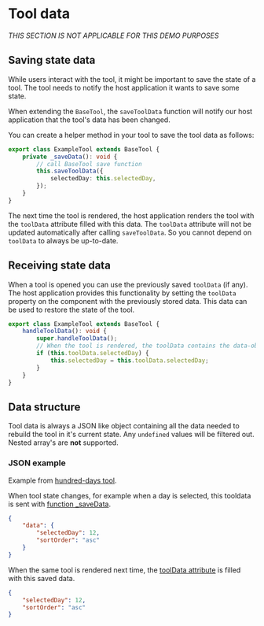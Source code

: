 # Tool data

_THIS SECTION IS NOT APPLICABLE FOR THIS DEMO PURPOSES_

## Saving state data

While users interact with the tool, it might be important to save the state of a tool.
The tool needs to notify the host application it wants to save some state.

When extending the `BaseTool`, the `saveToolData` function will notify our host application that the tool's data has been changed.

You can create a helper method in your tool to save the tool data as follows:

```typescript
export class ExampleTool extends BaseTool {
	private _saveData(): void {
		// call BaseTool save function
		this.saveToolData({
			selectedDay: this.selectedDay,
		});
	}
}
```

The next time the tool is rendered, the host application renders the tool with the `toolData` attribute filled with this data. The `toolData` attribute will not be updated automatically after calling `saveToolData`. So you cannot depend on `toolData` to always be up-to-date.

## Receiving state data

When a tool is opened you can use the previously saved `toolData` (if any). The host application provides this functionality by setting the `toolData` property on the component with the previously stored data. This data can be used to restore the state of the tool.

```typescript
export class ExampleTool extends BaseTool {
	handleToolData(): void {
		super.handleToolData();
		// When the tool is rendered, the toolData contains the data-object last send by `saveToolData`
		if (this.toolData.selectedDay) {
			this.selectedDay = this.toolData.selectedDay;
		}
	}
}
```

## Data structure

Tool data is always a JSON like object containing all the data needed to rebuild the tool in it's current state. Any `undefined` values will be filtered out. Nested array's are **not** supported.

### JSON example

Example from [hundred-days tool](../packages/hundred-days/src/HundredDays.ts).

When tool state changes, for example when a day is selected, this tooldata is sent with [function \_saveData](../packages/hundred-days/src/HundredDays.ts#L160-L168).

```json
{
	"data": {
		"selectedDay": 12,
		"sortOrder": "asc"
	}
}
```

When the same tool is rendered next time, the [toolData attribute](../packages/hundred-days/src/HundredDays.ts#L81-L92) is filled with this saved data.

```json
{
	"selectedDay": 12,
	"sortOrder": "asc"
}
```
